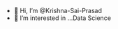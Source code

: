 - 👋 Hi, I’m @Krishna-Sai-Prasad
- 👀 I’m interested in ...Data Science

<!---
Krishna-Sai-Prasad/Krishna-Sai-Prasad is a ✨ special ✨ repository because its `README.md` (this file) appears on your GitHub profile.
You can click the Preview link to take a look at your changes.
--->

